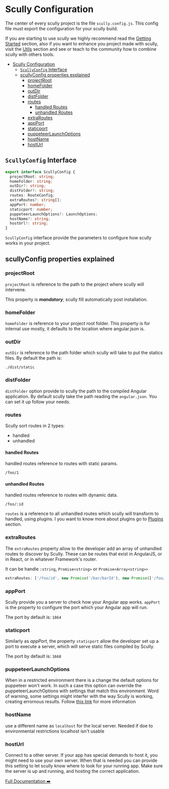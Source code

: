 # Scully Configuration

The center of every scully project is the file `scully.config.js`. This config file must export the configuration for your
scully build.

If you are starting to use scully we highly recommend read the [Getting Started](getting-started.md) section,
also if you want to enhance you project made with scully, visit the [Utils](utils.md) section and see
or teach to the community how to combine scully with others tools.

- [Scully Configuration](#scully-configuration)
  - [`ScullyConfig` Interface](#scullyconfig-interface)
  - [scullyConfig properties explained](#scullyconfig-properties-explained)
    - [projectRoot](#projectroot)
    - [homeFolder](#homefolder)
    - [outDir](#outdir)
    - [distFolder](#distfolder)
    - [routes](#routes)
      - [handled Routes](#handled-routes)
      - [unhandled Routes](#unhandled-routes)
    - [extraRoutes](#extraroutes)
    - [appPort](#appport)
    - [staticport](#staticport)
    - [puppeteerLaunchOptions](#puppeteerlaunchoptions)
    - [hostName](#hostname)
    - [hostUrl](#hosturl)

## `ScullyConfig` Interface

```ts
export interface ScullyConfig {
  projectRoot: string;
  homeFolder: string;
  outDir?: string;
  distFolder?: string;
  routes: RouteConfig;
  extraRoutes?: string[];
  appPort: number;
  staticport: number;
  puppeteerLaunchOptions?: LaunchOptions;
  hostName?: string;
  hostUrl?: string;
}
```

`ScullyConfig` interface provide the parameters to configure how scully works in your project.

## scullyConfig properties explained

### projectRoot

`projectRoot` is reference to the path to the project where scully will intervene.

This property is **_mandatory_**, scully fill automatically post installation.

### homeFolder

`homeFolder` is reference to your project root folder.
This property is for internal use mostly, it defaults to the location where angular.json is.

### outDir

`outDir` is reference to the path folder which scully will take to put the statics files.
By default the path is:

```
./dist/static
```

### distFolder

`distFolder` option provide to scully the path to the compiled Angular application. By default scully take the path
reading the `angular.json`. You can set it up follow your needs.

### routes

Scully sort routes in 2 types:

- handled
- unhandled

#### handled Routes

handled routes reference to routes with static params.

```
/foo/1
```

#### unhandled Routes

handled routes reference to routes with dynamic data.

```
/foo/:id
```

`routes` is a reference to all unhandled routes which scully will transform to handled, using plugins.
I you want to know more about plugins go to [Plugins](plugins.md) section.

### extraRoutes

The `extraRoutes` property allow to the developer add an array of unhandled routes to discover by Scully.
These can be routes that exist in AngularJS, or in React, or in whatever Framework's router.

It can be handle `:string`, `Promise<string>` or `Promise<Array<string>>`

```typescript
extraRoutes: ['/foo/id', new Promise('/bar/barId'), new Promise(['/foo/fooId', '/bar/id'])];
```

### appPort

Scully provide you a server to check how your Angular app works.
`appPort` is the property to configure the port which your Angular app will run.

The port by default is: `1864`

### staticport

Similarly as _appPort_, the property `staticport` allow the developer set up a port to execute a server,
which will serve static files compiled by Scully.

The port by default is: `1668`

### puppeteerLaunchOptions

When in a restricted environment there is a change the default options for puppeteer won't work. In such a case
this option can override the puppeteerLaunchOptions with settings that match this environment.
Word of warning, some settings might interfer with the way Scully is working, creating errornous results.
Follow [this link](https://pptr.dev/#?product=Puppeteer&version=v2.0.0&show=api-puppeteerlaunchoptions) for more information

### hostName

use a different name as `localhost` for the local server. Needed if doe to environmental restrictions localhost isn't usable

### hostUrl

Connect to a other server. If your app has special demands to host it, you might need to use your own server. When that is needed you can provide this setting to let scully know where to look for your running app. Make sure the server is up and running, and hosting the correct application.

[Full Documentation ➡️](scully.md)
